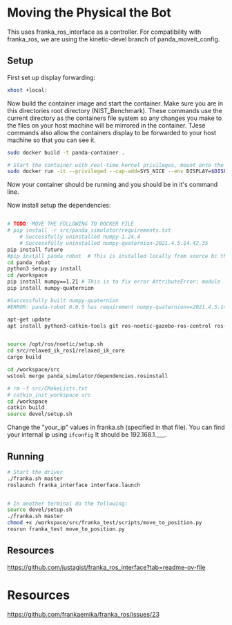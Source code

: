 # Moving the Physical the Bot

This uses franka_ros_interface as a controller. For compatibility with franka_ros, we are using the kinetic-devel branch of panda_moveit_config.

## Setup

First set up display forwarding:
```bash
xhost +local:
```

Now  build the container image and start the container. Make sure you are in this directories root directory (NIST_Benchmark). These commands use the current directory as the containers file system so any changes you make to the files on your host machine will be mirrored in the container. TJese commands also allow the containers display to be forwarded to your host machine so that you can see it.
```bash
sudo docker build -t panda-container .

# Start the container with real-time kernel privileges, mount onto the current directory, and allow display forwarding
sudo docker run -it --privileged --cap-add=SYS_NICE --env DISPLAY=$DISPLAY -v /tmp/.X11-unix:/tmp/.X11-unix -v $(pwd):/workspace --net=host panda-container

```

Now your container should be running and you should be in it's command line. 


Now install setup the dependencies:
```bash

# TODO: MOVE THE FOLLOWING TO DOCKER FILE
# pip install -r src/panda_simulator/requirements.txt 
    # Successfully uninstalled numpy-1.24.4
    # Successfully uninstalled numpy-quaternion-2021.4.5.14.42.35
pip install future
#pip install panda_robot  # This is installed locally from source bc there where errors that I had to fix
cd panda_robot
python3 setup.py install
cd /workspace
pip install numpy==1.21 # This is to fix error AttributeError: module 'numpy' has no attribute 'typeDict'
pip install numpy-quaternion

#Successfully built numpy-quaternion
#ERROR: panda-robot 0.0.5 has requirement numpy-quaternion==2021.4.5.14.42.35, but you'll have numpy-quaternion 2020.5.11.13.33.35 which is incompatible.

apt-get update
apt install python3-catkin-tools git ros-noetic-gazebo-ros-control ros-noetic-rospy-message-converter ros-noetic-effort-controllers ros-noetic-joint-state-controller ros-noetic-moveit ros-noetic-moveit-commander ros-noetic-moveit-visual-tools


source /opt/ros/noetic/setup.sh
cd src/relaxed_ik_ros1/relaxed_ik_core
cargo build

cd /workspace/src
wstool merge panda_simulator/dependencies.rosinstall

# rm -f src/CMakeLists.txt 
# catkin_init_workspace src
cd /workspace
catkin build
source devel/setup.sh
```


Change the "your_ip"  values in franka.sh (specified in that file). You can find your internal ip using `ifconfig` It should be 192.168.1.___.

## Running

```bash
# Start the driver
./franka.sh master
roslaunch franka_interface interface.launch 


# In another terminal do the following:
source devel/setup.sh
./franka.sh master
chmod +x /workspace/src/franka_test/scripts/move_to_position.py
rosrun franka_test move_to_position.py

```


## Resources
https://github.com/justagist/franka_ros_interface?tab=readme-ov-file



# Resources
https://github.com/frankaemika/franka_ros/issues/23